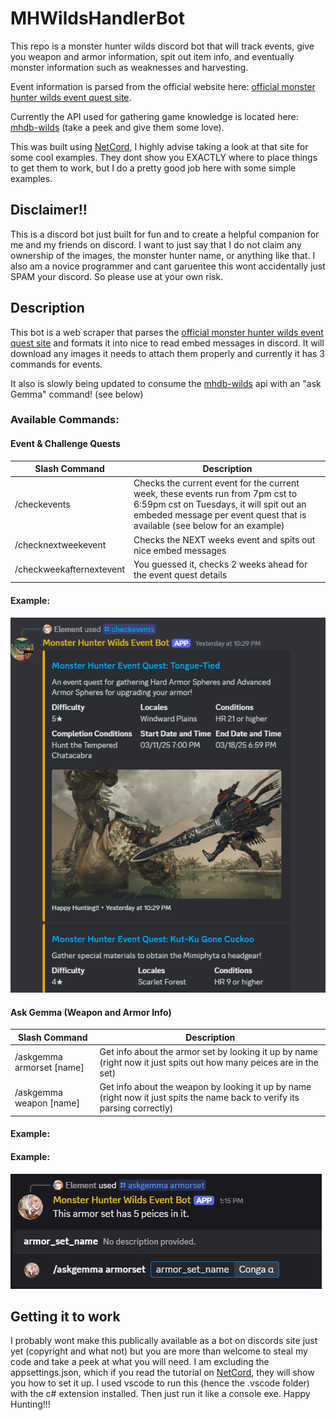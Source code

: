 # MHWildsHandlerBot

This repo is a monster hunter wilds discord bot that will track events, give you weapon and armor information, spit out item info, and eventually monster information such as weaknesses and harvesting.

Event information is parsed from the official website here: [official monster hunter wilds event quest site](https://info.monsterhunter.com/wilds/event-quest/en-us/schedule).

Currently the API used for gathering game knowledge is located here: [mhdb-wilds](https://github.com/LartTyler/mhdb-wilds) (take a peek and give them some love).

This was built using [NetCord](https://netcord.dev/), I highly advise taking a look at that site for some cool examples.  They dont show you EXACTLY where to place things to get them to work, but I do a pretty good job here with some simple examples.

## Disclaimer!!

This is a discord bot just built for fun and to create a helpful companion for me and my friends on discord. I want to just say that I do not claim any ownership of the images, the monster hunter name, or anything like that.  I also am a novice programmer and cant garuentee this wont accidentally just SPAM your discord.  So please use at your own risk.

## Description

This bot is a web scraper that parses the [official monster hunter wilds event quest site](https://info.monsterhunter.com/wilds/event-quest/en-us/schedule) and formats it into nice to read embed messages in discord.  It will download any images it needs to attach them properly and currently it has 3 commands for events.

It also is slowly being updated to consume the [mhdb-wilds](https://github.com/LartTyler/mhdb-wilds) api with an "ask Gemma" command! (see below)

### Available Commands:

#### Event & Challenge Quests

| Slash Command | Description |
| -------- | ------- |
| /checkevents | Checks the current event for the current week, these events run from 7pm cst to 6:59pm cst on Tuesdays, it will spit out an embeded message per event quest that is available (see below for an example) |
| /checknextweekevent | Checks the NEXT weeks event and spits out nice embed messages |
| /checkweekafternextevent | You guessed it, checks 2 weeks ahead for the event quest details |

#### Example: 

![Example Embed Message](/images/readmeexample1.png)

#### Ask Gemma (Weapon and Armor Info)

| Slash Command | Description |
| ------------- | ----------- |
| /askgemma armorset [name] | Get info about the armor set by looking it up by name (right now it just spits out how many peices are in the set) |
| /askgemma weapon [name] | Get info about the weapon by looking it up by name (right now it just spits the name back to verify its parsing correctly) |

#### Example: 

#### Example: 

![Example Ask Gemma for Armorsets](/images/askgemmaExample1.png)

## Getting it to work

I probably wont make this publically available as a bot on discords site just yet (copyright and what not) but you are more than welcome to steal my code and take a peek at what you will need. I am excluding the appsettings.json, which if you read the tutorial on [NetCord](https://netcord.dev/), they will show you how to set it up.  I used vscode to run this (hence the .vscode folder) with the c# extension installed.  Then just run it like a console exe.  Happy Hunting!!!

